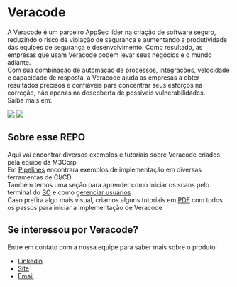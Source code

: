 # Veracode
A Veracode é um parceiro AppSec líder na criação de software seguro, reduzindo o risco de violação de segurança e aumentando a produtividade das equipes de segurança e desenvolvimento. Como resultado, as empresas que usam Veracode podem levar seus negócios e o mundo adiante.</br>
Com sua combinação de automação de processos, integrações, velocidade e capacidade de resposta, a Veracode ajuda as empresas a obter resultados precisos e confiáveis para concentrar seus esforços na correção, não apenas na descoberta de possíveis vulnerabilidades.</br>
Saiba mais em: </br>
<p align="left">
  <a href="https://www.instagram.com/veracode/" alt="Instagram">
    <img src="https://img.shields.io/badge/Instagram-E4405F?style=for-the-badge&logo=instagram&logoColor=white&link=https://www.instagram.com/veracode/"/>
  </a>
  <a href="https://www.linkedin.com/company/veracode/" alt="Linkedin">
    <img src="https://img.shields.io/badge/LinkedIn-0077B5?style=for-the-badge&logo=linkedin&logoColor=white&link=https://www.linkedin.com/company/veracode/"/>
  </a>
</p>

## Sobre esse REPO
Aqui vai encontrar diversos exemplos e tutoriais sobre Veracode criados pela equipe da M3Corp</br>
Em [Pipelines](https://github.com/M3Corp-Community/Veracode/tree/main/Pipelines) encontrara exemplos de implementação em diversas ferramentas de CI/CD</br>
Também temos uma seção para aprender como iniciar os scans pelo terminal do [SO](https://github.com/M3Corp-Community/Veracode/tree/main/SOs) e como [gerenciar usuários](https://github.com/M3Corp-Community/Veracode/tree/main/User%20Management)</br>
Caso prefira algo mais visual, criamos alguns tutoriais em [PDF](https://github.com/M3Corp-Community/Veracode/tree/main/Guias%20em%20PDF) com todos os passos para iniciar a implementação de Veracode</br>

## Se interessou por Veracode?
Entre em contato com a nossa equipe para saber mais sobre o produto:</br>
- [Linkedin](https://www.linkedin.com/company/m3corp/mycompany/)
- [Site](https://www.m3corp.com.br/contato/)
- [Email](mailto:prevendas@m3corp.com.br?subject:[Veracode]%20Mais%20informações)
